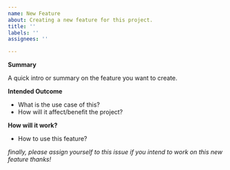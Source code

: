 ```yaml
---
name: New Feature
about: Creating a new feature for this project.
title: ''
labels: ''
assignees: ''

---
```


**Summary**

A quick intro or summary on the feature you want to create.

**Intended Outcome**

- What is the use case of this?
- How will it affect/benefit the project?

**How will it work?**

- How to use this feature?

*finally, please assign yourself to this issue if you intend to work on this new feature thanks!*
